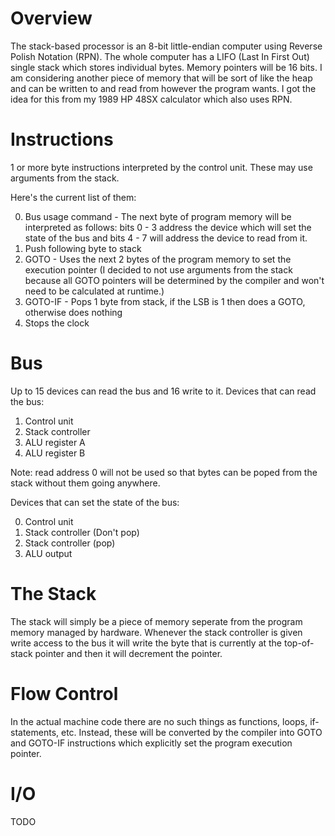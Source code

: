 # Overview

The stack-based processor is an 8-bit little-endian computer using Reverse Polish Notation (RPN). The whole computer has a LIFO (Last In First Out) single stack which stores individual bytes. Memory pointers will be 16 bits. I am considering another piece of memory that will be sort of like the heap and can be written to and read from however the program wants.
I got the idea for this from my 1989 HP 48SX calculator which also uses RPN.

# Instructions

1 or more byte instructions interpreted by the control unit. These may use arguments from the stack.

Here's the current list of them:

0. Bus usage command - The next byte of program memory will be interpreted as follows: bits 0 - 3 address the device which will set the state of the bus and bits 4 - 7 will address the device to read from it.
1. Push following byte to stack
2. GOTO - Uses the next 2 bytes of the program memory to set the execution pointer (I decided to not use arguments from the stack because all GOTO pointers will be determined by the compiler and won't need to be calculated at runtime.)
3. GOTO-IF - Pops 1 byte from stack, if the LSB is 1 then does a GOTO, otherwise does nothing
4. Stops the clock

# Bus

Up to 15 devices can read the bus and 16 write to it.
Devices that can read the bus:

1. Control unit
2. Stack controller
3. ALU register A
4. ALU register B

Note: read address 0 will not be used so that bytes can be poped from the stack without them going anywhere.

Devices that can set the state of the bus:

0. Control unit
1. Stack controller (Don't pop)
2. Stack controller (pop)
3. ALU output

# The Stack

The stack will simply be a piece of memory seperate from the program memory managed by hardware. Whenever the stack controller is given write access to the bus it will write the byte that is currently at the top-of-stack pointer and then it will decrement the pointer.

# Flow Control

In the actual machine code there are no such things as functions, loops, if-statements, etc. Instead, these will be converted by the compiler into GOTO and GOTO-IF instructions which explicitly set the program execution pointer.

# I/O

TODO